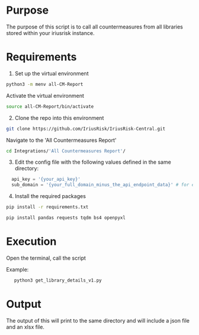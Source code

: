 # Purpose 

The purpose of this script is to call all countermeasures from all libraries stored within your iriusrisk instance. 

# Requirements

1. Set up the virtual environment

```bash
python3 -m menv all-CM-Report
```

Activate the virtual environment
```bash
source all-CM-Report/bin/activate
```

2. Clone the repo into this environment

```bash
git clone https://github.com/IriusRisk/IriusRisk-Central.git
```
Navigate to the 'All Countermeasures Report'

```bash
cd Integrations/'All Countermeasures Report'/
```

3. Edit the config file with the following values defined in the same directory: 

```python
  api_key = '{your_api_key}'
  sub_domain = '{your_full_domain_minus_the_api_endpoint_data}' # for example https://demo.iriusrisk.com
```

4. Install the required packages

```bash
pip install -r requirements.txt
```

```bash
pip install pandas requests tqdm bs4 openpyxl
```

# Execution

Open the terminal, call the script

Example: 

```bash
   python3 get_library_details_v1.py
```

# Output
The output of this will print to the same directory and will include a json file and an xlsx file. 
